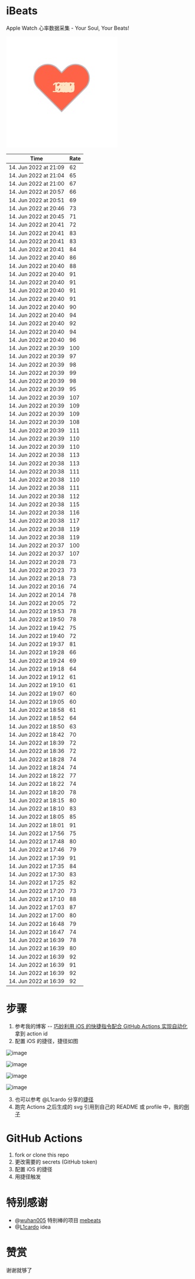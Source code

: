 # iBeats
Apple Watch 心率数据采集 - Your Soul, Your Beats!

![](./files/heart.svg)

<!--START_SECTION:my_heart_rate-->
| Time | Rate | 
 | ---- | ---- | 
| 14. Jun 2022 at 21:09 | 62 |
| 14. Jun 2022 at 21:04 | 65 |
| 14. Jun 2022 at 21:00 | 67 |
| 14. Jun 2022 at 20:57 | 66 |
| 14. Jun 2022 at 20:51 | 69 |
| 14. Jun 2022 at 20:46 | 73 |
| 14. Jun 2022 at 20:45 | 71 |
| 14. Jun 2022 at 20:41 | 72 |
| 14. Jun 2022 at 20:41 | 83 |
| 14. Jun 2022 at 20:41 | 83 |
| 14. Jun 2022 at 20:41 | 84 |
| 14. Jun 2022 at 20:40 | 86 |
| 14. Jun 2022 at 20:40 | 88 |
| 14. Jun 2022 at 20:40 | 91 |
| 14. Jun 2022 at 20:40 | 91 |
| 14. Jun 2022 at 20:40 | 91 |
| 14. Jun 2022 at 20:40 | 91 |
| 14. Jun 2022 at 20:40 | 90 |
| 14. Jun 2022 at 20:40 | 94 |
| 14. Jun 2022 at 20:40 | 92 |
| 14. Jun 2022 at 20:40 | 94 |
| 14. Jun 2022 at 20:40 | 96 |
| 14. Jun 2022 at 20:39 | 100 |
| 14. Jun 2022 at 20:39 | 97 |
| 14. Jun 2022 at 20:39 | 98 |
| 14. Jun 2022 at 20:39 | 99 |
| 14. Jun 2022 at 20:39 | 98 |
| 14. Jun 2022 at 20:39 | 95 |
| 14. Jun 2022 at 20:39 | 107 |
| 14. Jun 2022 at 20:39 | 109 |
| 14. Jun 2022 at 20:39 | 109 |
| 14. Jun 2022 at 20:39 | 108 |
| 14. Jun 2022 at 20:39 | 111 |
| 14. Jun 2022 at 20:39 | 110 |
| 14. Jun 2022 at 20:39 | 110 |
| 14. Jun 2022 at 20:38 | 113 |
| 14. Jun 2022 at 20:38 | 113 |
| 14. Jun 2022 at 20:38 | 111 |
| 14. Jun 2022 at 20:38 | 110 |
| 14. Jun 2022 at 20:38 | 111 |
| 14. Jun 2022 at 20:38 | 112 |
| 14. Jun 2022 at 20:38 | 115 |
| 14. Jun 2022 at 20:38 | 116 |
| 14. Jun 2022 at 20:38 | 117 |
| 14. Jun 2022 at 20:38 | 119 |
| 14. Jun 2022 at 20:38 | 119 |
| 14. Jun 2022 at 20:37 | 100 |
| 14. Jun 2022 at 20:37 | 107 |
| 14. Jun 2022 at 20:28 | 73 |
| 14. Jun 2022 at 20:23 | 73 |
| 14. Jun 2022 at 20:18 | 73 |
| 14. Jun 2022 at 20:16 | 74 |
| 14. Jun 2022 at 20:14 | 78 |
| 14. Jun 2022 at 20:05 | 72 |
| 14. Jun 2022 at 19:53 | 78 |
| 14. Jun 2022 at 19:50 | 78 |
| 14. Jun 2022 at 19:42 | 75 |
| 14. Jun 2022 at 19:40 | 72 |
| 14. Jun 2022 at 19:37 | 81 |
| 14. Jun 2022 at 19:28 | 66 |
| 14. Jun 2022 at 19:24 | 69 |
| 14. Jun 2022 at 19:18 | 64 |
| 14. Jun 2022 at 19:12 | 61 |
| 14. Jun 2022 at 19:10 | 61 |
| 14. Jun 2022 at 19:07 | 60 |
| 14. Jun 2022 at 19:05 | 60 |
| 14. Jun 2022 at 18:58 | 61 |
| 14. Jun 2022 at 18:52 | 64 |
| 14. Jun 2022 at 18:50 | 63 |
| 14. Jun 2022 at 18:42 | 70 |
| 14. Jun 2022 at 18:39 | 72 |
| 14. Jun 2022 at 18:36 | 72 |
| 14. Jun 2022 at 18:28 | 74 |
| 14. Jun 2022 at 18:24 | 74 |
| 14. Jun 2022 at 18:22 | 77 |
| 14. Jun 2022 at 18:22 | 74 |
| 14. Jun 2022 at 18:20 | 78 |
| 14. Jun 2022 at 18:15 | 80 |
| 14. Jun 2022 at 18:10 | 83 |
| 14. Jun 2022 at 18:05 | 85 |
| 14. Jun 2022 at 18:01 | 91 |
| 14. Jun 2022 at 17:56 | 75 |
| 14. Jun 2022 at 17:48 | 80 |
| 14. Jun 2022 at 17:46 | 79 |
| 14. Jun 2022 at 17:39 | 91 |
| 14. Jun 2022 at 17:35 | 84 |
| 14. Jun 2022 at 17:30 | 83 |
| 14. Jun 2022 at 17:25 | 82 |
| 14. Jun 2022 at 17:20 | 73 |
| 14. Jun 2022 at 17:10 | 88 |
| 14. Jun 2022 at 17:03 | 87 |
| 14. Jun 2022 at 17:00 | 80 |
| 14. Jun 2022 at 16:48 | 79 |
| 14. Jun 2022 at 16:47 | 74 |
| 14. Jun 2022 at 16:39 | 78 |
| 14. Jun 2022 at 16:39 | 80 |
| 14. Jun 2022 at 16:39 | 92 |
| 14. Jun 2022 at 16:39 | 91 |
| 14. Jun 2022 at 16:39 | 92 |
| 14. Jun 2022 at 16:39 | 92 |

<!--END_SECTION:my_heart_rate-->

# 步骤
1. 参考我的博客 -- [巧妙利用 iOS 的快捷指令配合 GitHub Actions 实现自动化](https://github.com/yihong0618/gitblog/issues/198) 拿到 action id
2. 配置 iOS 的捷径，捷径如图

![image](https://user-images.githubusercontent.com/15976103/122154218-0db0b480-ce97-11eb-93bb-5aec07c558dc.png)

![image](https://user-images.githubusercontent.com/15976103/122154236-186b4980-ce97-11eb-8e4b-70551a0391ae.png)

![image](https://user-images.githubusercontent.com/15976103/122154268-2d47dd00-ce97-11eb-902e-3acf292265a9.png)

![image](https://user-images.githubusercontent.com/15976103/122174055-fa144680-ceb4-11eb-9be2-3eb83cd516f7.png)

3. 也可以参考 @L1cardo 分享的[捷径](https://www.icloud.com/shortcuts/6ab6047b459c41ad822ad6b94b1c03d4)
4. 跑完 Actions 之后生成的 svg 引用到自己的 README 或 profile 中，我的[例子](https://github.com/yihong0618) 

# GitHub Actions

1. fork or clone this repo
2. 更改需要的 secrets (GitHub token)
3. 配置 iOS 的捷径
4. 用捷径触发

# 特别感谢
- @[wuhan005](https://github.com/wuhan005) 特别棒的项目 [mebeats](https://github.com/wuhan005/mebeats)
- @[L1cardo](https://github.com/L1cardo) idea

# 赞赏
谢谢就够了
